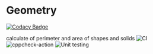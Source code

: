 # Geometry

[![Codacy Badge](https://api.codacy.com/project/badge/Grade/fe4b19dc8b2c44af9b8112d541227507)](https://app.codacy.com/manual/99002690/Geometry?utm_source=github.com&utm_medium=referral&utm_content=99002690/Geometry&utm_campaign=Badge_Grade_Dashboard)

calculate of perimeter and area of shapes and solids
![CI](https://github.com/99002690/Geometry/workflows/CI/badge.svg)
![cppcheck-action](https://github.com/99002690/Geometry/workflows/cppcheck-action/badge.svg)
![Unit testing](https://github.com/99002690/Geometry/workflows/Unit%20testing/badge.svg)
